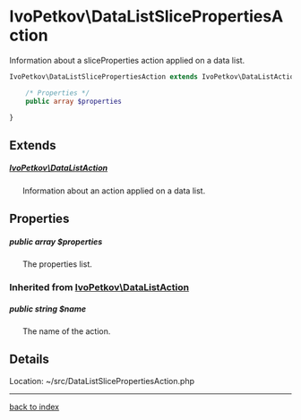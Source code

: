 # IvoPetkov\DataListSlicePropertiesAction

Information about a sliceProperties action applied on a data list.

```php
IvoPetkov\DataListSlicePropertiesAction extends IvoPetkov\DataListAction {

	/* Properties */
	public array $properties

}
```

## Extends

##### [IvoPetkov\DataListAction](ivopetkov.datalistaction.class.md)

&nbsp;&nbsp;&nbsp;&nbsp;&nbsp;&nbsp;Information about an action applied on a data list.

## Properties

##### public array $properties

&nbsp;&nbsp;&nbsp;&nbsp;&nbsp;&nbsp;The properties list.

### Inherited from [IvoPetkov\DataListAction](ivopetkov.datalistaction.class.md)

##### public string $name

&nbsp;&nbsp;&nbsp;&nbsp;&nbsp;&nbsp;The name of the action.

## Details

Location: ~/src/DataListSlicePropertiesAction.php

---

[back to index](index.md)

